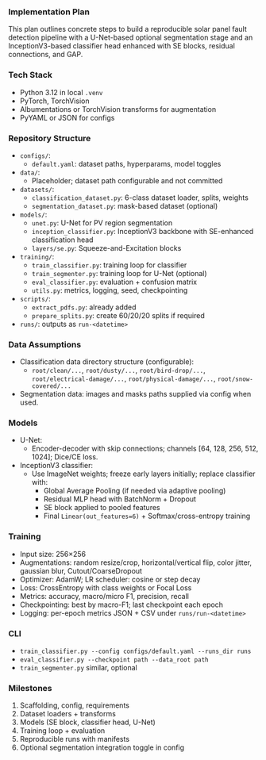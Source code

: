 ### Implementation Plan

This plan outlines concrete steps to build a reproducible solar panel fault detection pipeline with a U-Net-based optional segmentation stage and an InceptionV3-based classifier head enhanced with SE blocks, residual connections, and GAP.

### Tech Stack

- Python 3.12 in local `.venv`
- PyTorch, TorchVision
- Albumentations or TorchVision transforms for augmentation
- PyYAML or JSON for configs

### Repository Structure

- `configs/`:
  - `default.yaml`: dataset paths, hyperparams, model toggles
- `data/`:
  - Placeholder; dataset path configurable and not committed
- `datasets/`:
  - `classification_dataset.py`: 6-class dataset loader, splits, weights
  - `segmentation_dataset.py`: mask-based dataset (optional)
- `models/`:
  - `unet.py`: U-Net for PV region segmentation
  - `inception_classifier.py`: InceptionV3 backbone with SE-enhanced classification head
  - `layers/se.py`: Squeeze-and-Excitation blocks
- `training/`:
  - `train_classifier.py`: training loop for classifier
  - `train_segmenter.py`: training loop for U-Net (optional)
  - `eval_classifier.py`: evaluation + confusion matrix
  - `utils.py`: metrics, logging, seed, checkpointing
- `scripts/`:
  - `extract_pdfs.py`: already added
  - `prepare_splits.py`: create 60/20/20 splits if required
- `runs/`: outputs as `run-<datetime>`

### Data Assumptions

- Classification data directory structure (configurable):
  - `root/clean/...`, `root/dusty/...`, `root/bird-drop/...`, `root/electrical-damage/...`, `root/physical-damage/...`, `root/snow-covered/...`
- Segmentation data: images and masks paths supplied via config when used.

### Models

- U-Net:
  - Encoder-decoder with skip connections; channels [64, 128, 256, 512, 1024]; Dice/CE loss.
- InceptionV3 classifier:
  - Use ImageNet weights; freeze early layers initially; replace classifier with:
    - Global Average Pooling (if needed via adaptive pooling)
    - Residual MLP head with BatchNorm + Dropout
    - SE block applied to pooled features
    - Final `Linear(out_features=6)` + Softmax/cross-entropy training

### Training

- Input size: 256×256
- Augmentations: random resize/crop, horizontal/vertical flip, color jitter, gaussian blur, Cutout/CoarseDropout
- Optimizer: AdamW; LR scheduler: cosine or step decay
- Loss: CrossEntropy with class weights or Focal Loss
- Metrics: accuracy, macro/micro F1, precision, recall
- Checkpointing: best by macro-F1; last checkpoint each epoch
- Logging: per-epoch metrics JSON + CSV under `runs/run-<datetime>`

### CLI

- `train_classifier.py --config configs/default.yaml --runs_dir runs`
- `eval_classifier.py --checkpoint path --data_root path`
- `train_segmenter.py` similar, optional

### Milestones

1) Scaffolding, config, requirements
2) Dataset loaders + transforms
3) Models (SE block, classifier head, U-Net)
4) Training loop + evaluation
5) Reproducible runs with manifests
6) Optional segmentation integration toggle in config


